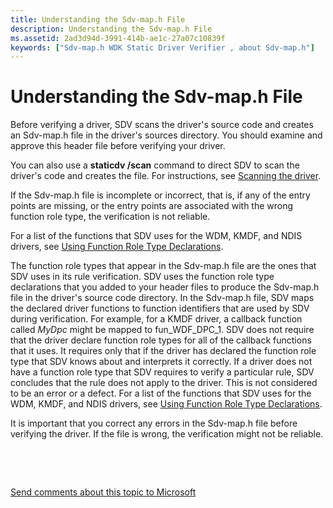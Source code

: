 ```yaml
---
title: Understanding the Sdv-map.h File
description: Understanding the Sdv-map.h File
ms.assetid: 2ad3d94d-3991-414b-ae1c-27a07c10839f
keywords: ["Sdv-map.h WDK Static Driver Verifier , about Sdv-map.h"]
---
```


# Understanding the Sdv-map.h File


Before verifying a driver, SDV scans the driver's source code and creates an Sdv-map.h file in the driver's sources directory. You should examine and approve this header file before verifying your driver.

You can also use a **staticdv /scan** command to direct SDV to scan the driver's code and creates the file. For instructions, see [Scanning the driver](scanning-the-driver.md).

If the Sdv-map.h file is incomplete or incorrect, that is, if any of the entry points are missing, or the entry points are associated with the wrong function role type, the verification is not reliable.

For a list of the functions that SDV uses for the WDM, KMDF, and NDIS drivers, see [Using Function Role Type Declarations](using-function-role-type-declarations.md).

The function role types that appear in the Sdv-map.h file are the ones that SDV uses in its rule verification. SDV uses the function role type declarations that you added to your header files to produce the Sdv-map.h file in the driver's source code directory. In the Sdv-map.h file, SDV maps the declared driver functions to function identifiers that are used by SDV during verification. For example, for a KMDF driver, a callback function called *MyDpc* might be mapped to fun\_WDF\_DPC\_1. SDV does not require that the driver declare function role types for all of the callback functions that it uses. It requires only that if the driver has declared the function role type that SDV knows about and interprets it correctly. If a driver does not have a function role type that SDV requires to verify a particular rule, SDV concludes that the rule does not apply to the driver. This is not considered to be an error or a defect. For a list of the functions that SDV uses for the WDM, KMDF, and NDIS drivers, see [Using Function Role Type Declarations](using-function-role-type-declarations.md).

It is important that you correct any errors in the Sdv-map.h file before verifying the driver. If the file is wrong, the verification might not be reliable.

 

 

[Send comments about this topic to Microsoft](mailto:wsddocfb@microsoft.com?subject=Documentation%20feedback%20[devtest\devtest]:%20Understanding%20the%20Sdv-map.h%20File%20%20RELEASE:%20%2811/17/2016%29&body=%0A%0APRIVACY%20STATEMENT%0A%0AWe%20use%20your%20feedback%20to%20improve%20the%20documentation.%20We%20don't%20use%20your%20email%20address%20for%20any%20other%20purpose,%20and%20we'll%20remove%20your%20email%20address%20from%20our%20system%20after%20the%20issue%20that%20you're%20reporting%20is%20fixed.%20While%20we're%20working%20to%20fix%20this%20issue,%20we%20might%20send%20you%20an%20email%20message%20to%20ask%20for%20more%20info.%20Later,%20we%20might%20also%20send%20you%20an%20email%20message%20to%20let%20you%20know%20that%20we've%20addressed%20your%20feedback.%0A%0AFor%20more%20info%20about%20Microsoft's%20privacy%20policy,%20see%20http://privacy.microsoft.com/default.aspx. "Send comments about this topic to Microsoft")




